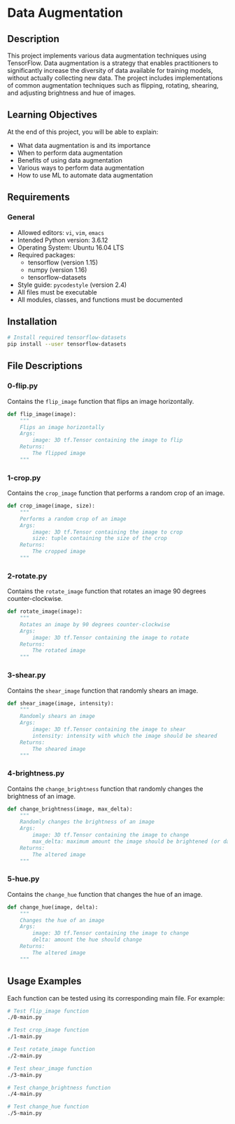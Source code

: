 # Data Augmentation


## Description
This project implements various data augmentation techniques using TensorFlow. Data augmentation is a strategy that enables practitioners to significantly increase the diversity of data available for training models, without actually collecting new data. The project includes implementations of common augmentation techniques such as flipping, rotating, shearing, and adjusting brightness and hue of images.

## Learning Objectives
At the end of this project, you will be able to explain:
- What data augmentation is and its importance
- When to perform data augmentation
- Benefits of using data augmentation
- Various ways to perform data augmentation
- How to use ML to automate data augmentation

## Requirements
### General
- Allowed editors: `vi`, `vim`, `emacs`
- Intended Python version: 3.6.12
- Operating System: Ubuntu 16.04 LTS
- Required packages:
  - tensorflow (version 1.15)
  - numpy (version 1.16)
  - tensorflow-datasets
- Style guide: `pycodestyle` (version 2.4)
- All files must be executable
- All modules, classes, and functions must be documented

## Installation
```bash
# Install required tensorflow-datasets
pip install --user tensorflow-datasets
```

## File Descriptions

### 0-flip.py
Contains the `flip_image` function that flips an image horizontally.
```python
def flip_image(image):
    """
    Flips an image horizontally
    Args:
        image: 3D tf.Tensor containing the image to flip
    Returns:
        The flipped image
    """
```

### 1-crop.py
Contains the `crop_image` function that performs a random crop of an image.
```python
def crop_image(image, size):
    """
    Performs a random crop of an image
    Args:
        image: 3D tf.Tensor containing the image to crop
        size: tuple containing the size of the crop
    Returns:
        The cropped image
    """
```

### 2-rotate.py
Contains the `rotate_image` function that rotates an image 90 degrees counter-clockwise.
```python
def rotate_image(image):
    """
    Rotates an image by 90 degrees counter-clockwise
    Args:
        image: 3D tf.Tensor containing the image to rotate
    Returns:
        The rotated image
    """
```

### 3-shear.py
Contains the `shear_image` function that randomly shears an image.
```python
def shear_image(image, intensity):
    """
    Randomly shears an image
    Args:
        image: 3D tf.Tensor containing the image to shear
        intensity: intensity with which the image should be sheared
    Returns:
        The sheared image
    """
```

### 4-brightness.py
Contains the `change_brightness` function that randomly changes the brightness of an image.
```python
def change_brightness(image, max_delta):
    """
    Randomly changes the brightness of an image
    Args:
        image: 3D tf.Tensor containing the image to change
        max_delta: maximum amount the image should be brightened (or darkened)
    Returns:
        The altered image
    """
```

### 5-hue.py
Contains the `change_hue` function that changes the hue of an image.
```python
def change_hue(image, delta):
    """
    Changes the hue of an image
    Args:
        image: 3D tf.Tensor containing the image to change
        delta: amount the hue should change
    Returns:
        The altered image
    """
```

## Usage Examples
Each function can be tested using its corresponding main file. For example:

```bash
# Test flip_image function
./0-main.py

# Test crop_image function
./1-main.py

# Test rotate_image function
./2-main.py

# Test shear_image function
./3-main.py

# Test change_brightness function
./4-main.py

# Test change_hue function
./5-main.py
```